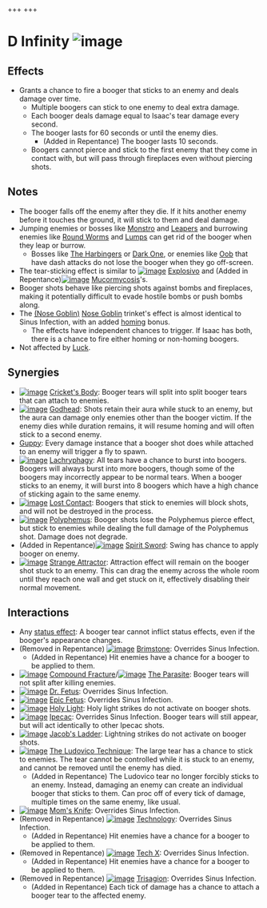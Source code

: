 +++
+++

 # D Infinity ![image](/image/D_Infinity.png) 


Effects
---------


* Grants a chance to fire a booger that sticks to an enemy and deals damage over time.
	+ Multiple boogers can stick to one enemy to deal extra damage.
	+ Each booger deals damage equal to Isaac's tear damage every second.
	+ The booger lasts for 60 seconds or until the enemy dies.
		- (Added in Repentance) The booger lasts 10 seconds.
	+ Boogers cannot pierce and stick to the first enemy that they come in contact with, but will pass through fireplaces even without piercing shots.


Notes
-------


* The booger falls off the enemy after they die. If it hits another enemy before it touches the ground, it will stick to them and deal damage.
* Jumping enemies or bosses like [Monstro](/wiki/Monstro "Monstro") and [Leapers](/wiki/Leaper "Leaper") and burrowing enemies like [Round Worms](/wiki/Round_Worm "Round Worm") and [Lumps](/wiki/Lump "Lump") can get rid of the booger when they leap or burrow.
	+ Bosses like [The Harbingers](/wiki/The_Harbingers "The Harbingers") or [Dark One](/wiki/Dark_One "Dark One"), or enemies like [Oob](/wiki/Oob "Oob") that have dash attacks do not lose the booger when they go off-screen.
* The tear-sticking effect is similar to [![image](/image/Explosivo.png)](/wiki/Explosivo "Explosivo") [Explosivo](/wiki/Explosivo "Explosivo") and (Added in Repentance)[![image](/image/Mucormycosis.png)](/wiki/Mucormycosis "Mucormycosis") [Mucormycosis](/wiki/Mucormycosis "Mucormycosis")'s.
* Booger shots behave like piercing shots against bombs and fireplaces, making it potentially difficult to evade hostile bombs or push bombs along.
* The [(Nose Goblin)](/wiki/Nose_Goblin "Nose Goblin") [Nose Goblin](/wiki/Nose_Goblin "Nose Goblin") trinket's effect is almost identical to Sinus Infection, with an added [homing](/wiki/Homing_tears "Homing tears") bonus.
	+ The effects have independent chances to trigger. If Isaac has both, there is a chance to fire either homing or non-homing boogers.
* Not affected by [Luck](/wiki/Luck "Luck").


Synergies
-----------


* [![image](/image/Cricket%27s_Body.png)](/wiki/Cricket%27s_Body "Cricket's Body") [Cricket's Body](/wiki/Cricket%27s_Body "Cricket's Body"): Booger tears will split into split booger tears that can attach to enemies.
* [![image](/image/Godhead.png)](/wiki/Godhead "Godhead") [Godhead](/wiki/Godhead "Godhead"): Shots retain their aura while stuck to an enemy, but the aura can damage only enemies other than the booger victim. If the enemy dies while duration remains, it will resume homing and will often stick to a second enemy.
* [Guppy](/wiki/Guppy "Guppy"): Every damage instance that a booger shot does while attached to an enemy will trigger a fly to spawn.
* [![image](/image/Lachryphagy.png)](/wiki/Lachryphagy "Lachryphagy") [Lachryphagy](/wiki/Lachryphagy "Lachryphagy"): All tears have a chance to burst into boogers. Boogers will always burst into more boogers, though some of the boogers may incorrectly appear to be normal tears. When a booger sticks to an enemy, it will burst into 8 boogers which have a high chance of sticking again to the same enemy.
* [![image](/image/Lost_Contact.png)](/wiki/Lost_Contact "Lost Contact") [Lost Contact](/wiki/Lost_Contact "Lost Contact"): Boogers that stick to enemies will block shots, and will not be destroyed in the process.
* [![image](/image/Polyphemus.png)](/wiki/Polyphemus "Polyphemus") [Polyphemus](/wiki/Polyphemus "Polyphemus"): Booger shots lose the Polyphemus pierce effect, but stick to enemies while dealing the full damage of the Polyphemus shot. Damage does not degrade.
* (Added in Repentance)[![image](/image/Spirit_Sword.png)](/wiki/Spirit_Sword "Spirit Sword") [Spirit Sword](/wiki/Spirit_Sword "Spirit Sword"): Swing has chance to apply booger on enemy.
* [![image](/image/Strange_Attractor.png)](/wiki/Strange_Attractor "Strange Attractor") [Strange Attractor](/wiki/Strange_Attractor "Strange Attractor"): Attraction effect will remain on the booger shot stuck to an enemy. This can drag the enemy across the whole room until they reach one wall and get stuck on it, effectively disabling their normal movement.


Interactions
--------------


* Any [status effect](/wiki/Status_effect "Status effect"): A booger tear cannot inflict status effects, even if the booger's appearance changes.
* (Removed in Repentance) [![image](/image/Brimstone.png)](/wiki/Brimstone "Brimstone") [Brimstone](/wiki/Brimstone "Brimstone"): Overrides Sinus Infection.
	+ (Added in Repentance) Hit enemies have a chance for a booger to be applied to them.
* [![image](/image/Compound_Fracture.png)](/wiki/Compound_Fracture "Compound Fracture") [Compound Fracture](/wiki/Compound_Fracture "Compound Fracture")/[![image](/image/The_Parasite.png)](/wiki/The_Parasite "The Parasite") [The Parasite](/wiki/The_Parasite "The Parasite"): Booger tears will not split after killing enemies.
* [![image](/image/Dr._Fetus.png)](/wiki/Dr._Fetus "Dr. Fetus") [Dr. Fetus](/wiki/Dr._Fetus "Dr. Fetus"): Overrides Sinus Infection.
* [![image](/image/Epic_Fetus.png)](/wiki/Epic_Fetus "Epic Fetus") [Epic Fetus](/wiki/Epic_Fetus "Epic Fetus"): Overrides Sinus Infection.
* [![image](/image/Holy_Light.png)](/wiki/Holy_Light "Holy Light") [Holy Light](/wiki/Holy_Light "Holy Light"): Holy light strikes do not activate on booger shots.
* [![image](/image/Ipecac.png)](/wiki/Ipecac "Ipecac") [Ipecac](/wiki/Ipecac "Ipecac"): Overrides Sinus Infection. Booger tears will still appear, but will act identically to other Ipecac shots.
* [![image](/image/Jacob%27s_Ladder.png)](/wiki/Jacob%27s_Ladder "Jacob's Ladder") [Jacob's Ladder](/wiki/Jacob%27s_Ladder "Jacob's Ladder"): Lightning strikes do not activate on booger shots.
* [![image](/image/The_Ludovico_Technique.png)](/wiki/The_Ludovico_Technique "The Ludovico Technique") [The Ludovico Technique](/wiki/The_Ludovico_Technique "The Ludovico Technique"): The large tear has a chance to stick to enemies. The tear cannot be controlled while it is stuck to an enemy, and cannot be removed until the enemy has died.
	+ (Added in Repentance) The Ludovico tear no longer forcibly sticks to an enemy. Instead, damaging an enemy can create an individual booger that sticks to them. Can proc off of every tick of damage, multiple times on the same enemy, like usual.
* [![image](/image/Mom%27s_Knife.png)](/wiki/Mom%27s_Knife "Mom's Knife") [Mom's Knife](/wiki/Mom%27s_Knife "Mom's Knife"): Overrides Sinus Infection.
* (Removed in Repentance) [![image](/image/Technology.png)](/wiki/Technology "Technology") [Technology](/wiki/Technology "Technology"): Overrides Sinus Infection.
	+ (Added in Repentance) Hit enemies have a chance for a booger to be applied to them.
* (Removed in Repentance) [![image](/image/Tech_X.png)](/wiki/Tech_X "Tech X") [Tech X](/wiki/Tech_X "Tech X"): Overrides Sinus Infection.
	+ (Added in Repentance) Hit enemies have a chance for a booger to be applied to them.
* (Removed in Repentance) [![image](/image/Trisagion.png)](/wiki/Trisagion "Trisagion") [Trisagion](/wiki/Trisagion "Trisagion"): Overrides Sinus Infection.
	+ (Added in Repentance) Each tick of damage has a chance to attach a booger tear to the affected enemy.


